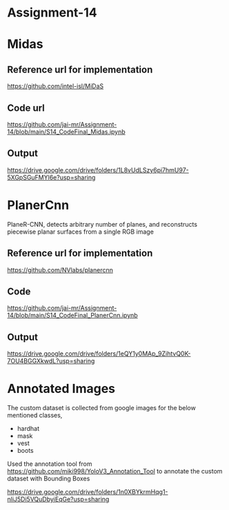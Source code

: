# Assignment-14

# Midas 

## Reference url for implementation
https://github.com/intel-isl/MiDaS

## Code url
https://github.com/jai-mr/Assignment-14/blob/main/S14_CodeFinal_Midas.ipynb

## Output
https://drive.google.com/drive/folders/1L8vUdLSzy6pi7hmU97-5XGpSGuFMYl6e?usp=sharing

# PlanerCnn
PlaneR-CNN, detects arbitrary number of planes, and reconstructs piecewise planar surfaces from a single RGB image

## Reference url for implementation
https://github.com/NVlabs/planercnn

## Code
https://github.com/jai-mr/Assignment-14/blob/main/S14_CodeFinal_PlanerCnn.ipynb

## Output
https://drive.google.com/drive/folders/1eQY1y0MAp_9ZihtvQ0K-7OU4BGGXkwdL?usp=sharing

# Annotated Images
The custom dataset is collected from google images for the below mentioned classes,
* hardhat
* mask
* vest
* boots

Used the annotation tool from https://github.com/miki998/YoloV3_Annotation_Tool to annotate the custom dataset with Bounding Boxes

https://drive.google.com/drive/folders/1n0XBYkrmHqg1-nliJ5Di5VQuDbyiEqGe?usp=sharing
 
